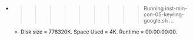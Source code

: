 * >>>>>>>>> Running inst-min-con-05-keyring-google.sh ...
  * Disk size = 778320K. Space Used = 4K. Runtime = 00:00:00:00.
